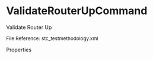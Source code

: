 # ValidateRouterUpCommand

Validate Router Up

<font size="2">File Reference: stc_testmethodology.xml</font>

<text>Properties</text>

